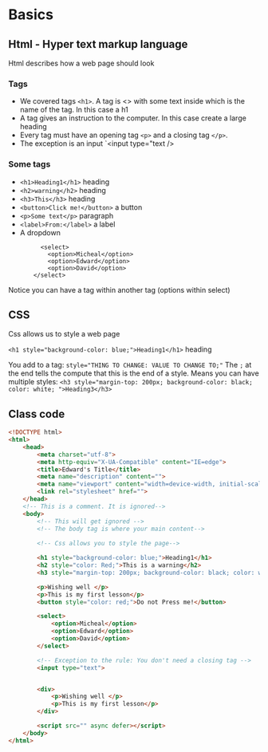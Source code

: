 # Basics

## Html - Hyper text markup language
Html describes how a web page should look
### Tags
- We covered tags `<h1>`. A tag is <> with some text inside which is the name of the tag. In this case a h1
- A tag gives an instruction to the computer. In this case create a large heading
- Every tag must have an opening tag `<p>` and a closing tag `</p>`.
- The exception is an input `<input type="text />

### Some tags
- `<h1>Heading1</h1>` heading
- `<h2>warning</h2>` heading
- `<h3>This</h3>` heading
- `<button>Click me!</button>` a button
- `<p>Some text</p>` paragraph
- `<label>From:</label>` a label
- A dropdown
 ```
          <select>
            <option>Micheal</option>
            <option>Edward</option>
            <option>David</option>
        </select>
  ```
  Notice you can have a tag within another tag (options within select)
## CSS
Css allows us to style a web page


`<h1 style="background-color: blue;">Heading1</h1>` heading

You add to a tag:
`style="THING TO CHANGE: VALUE TO CHANGE TO;"`
The `;` at the end tells the compute that this is the end of a style. Means you can have multiple styles:
`<h3 style="margin-top: 200px; background-color: black; color: white; ">Heading3</h3>`
 
## Class code
```html
<!DOCTYPE html>
<html>
    <head>
        <meta charset="utf-8">
        <meta http-equiv="X-UA-Compatible" content="IE=edge">
        <title>Edward's Title</title>
        <meta name="description" content="">
        <meta name="viewport" content="width=device-width, initial-scale=1">
        <link rel="stylesheet" href="">
    </head>
    <!-- This is a comment. It is ignored-->
    <body>
        <!-- This will get ignored -->
        <!-- The body tag is where your main content-->
        
        <!-- Css allows you to style the page-->

        <h1 style="background-color: blue;">Heading1</h1>
        <h2 style="color: Red;">This is a warning</h2>
        <h3 style="margin-top: 200px; background-color: black; color: white; ">Heading3</h3>

        <p>Wishing well </p>
        <p>This is my first lesson</p>
        <button style="color: red;">Do not Press me!</button>

        <select>
            <option>Micheal</option>
            <option>Edward</option>
            <option>David</option>
        </select>

        <!-- Exception to the rule: You don't need a closing tag -->
        <input type="text">


        <div>
            <p>Wishing well </p>           
            <p>This is my first lesson</p>
        </div>

        <script src="" async defer></script>
    </body>
</html>
```
